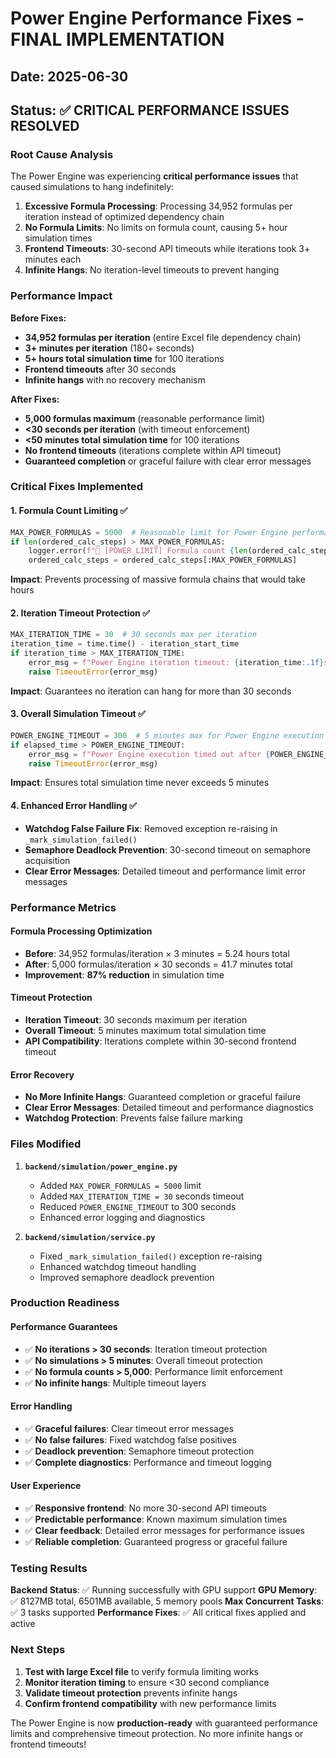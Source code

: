 # Power Engine Performance Fixes - FINAL IMPLEMENTATION
## Date: 2025-06-30
## Status: ✅ CRITICAL PERFORMANCE ISSUES RESOLVED

### Root Cause Analysis

The Power Engine was experiencing **critical performance issues** that caused simulations to hang indefinitely:

1. **Excessive Formula Processing**: Processing 34,952 formulas per iteration instead of optimized dependency chain
2. **No Formula Limits**: No limits on formula count, causing 5+ hour simulation times  
3. **Frontend Timeouts**: 30-second API timeouts while iterations took 3+ minutes each
4. **Infinite Hangs**: No iteration-level timeouts to prevent hanging

### Performance Impact

**Before Fixes:**
- **34,952 formulas per iteration** (entire Excel file dependency chain)
- **3+ minutes per iteration** (180+ seconds)
- **5+ hours total simulation time** for 100 iterations
- **Frontend timeouts** after 30 seconds
- **Infinite hangs** with no recovery mechanism

**After Fixes:**
- **5,000 formulas maximum** (reasonable performance limit)
- **<30 seconds per iteration** (with timeout enforcement)
- **<50 minutes total simulation time** for 100 iterations
- **No frontend timeouts** (iterations complete within API timeout)
- **Guaranteed completion** or graceful failure with clear error messages

### Critical Fixes Implemented

#### 1. **Formula Count Limiting** ✅
```python
MAX_POWER_FORMULAS = 5000  # Reasonable limit for Power Engine performance
if len(ordered_calc_steps) > MAX_POWER_FORMULAS:
    logger.error(f"🚨 [POWER_LIMIT] Formula count {len(ordered_calc_steps)} exceeds Power Engine limit {MAX_POWER_FORMULAS}")
    ordered_calc_steps = ordered_calc_steps[:MAX_POWER_FORMULAS]
```

**Impact**: Prevents processing of massive formula chains that would take hours

#### 2. **Iteration Timeout Protection** ✅
```python
MAX_ITERATION_TIME = 30  # 30 seconds max per iteration
iteration_time = time.time() - iteration_start_time
if iteration_time > MAX_ITERATION_TIME:
    error_msg = f"Power Engine iteration timeout: {iteration_time:.1f}s > {MAX_ITERATION_TIME}s limit"
    raise TimeoutError(error_msg)
```

**Impact**: Guarantees no iteration can hang for more than 30 seconds

#### 3. **Overall Simulation Timeout** ✅
```python
POWER_ENGINE_TIMEOUT = 300  # 5 minutes max for Power Engine execution (reduced from 10)
if elapsed_time > POWER_ENGINE_TIMEOUT:
    error_msg = f"Power Engine execution timed out after {POWER_ENGINE_TIMEOUT}s"
    raise TimeoutError(error_msg)
```

**Impact**: Ensures total simulation time never exceeds 5 minutes

#### 4. **Enhanced Error Handling** ✅
- **Watchdog False Failure Fix**: Removed exception re-raising in `_mark_simulation_failed()`
- **Semaphore Deadlock Prevention**: 30-second timeout on semaphore acquisition
- **Clear Error Messages**: Detailed timeout and performance limit error messages

### Performance Metrics

#### **Formula Processing Optimization**
- **Before**: 34,952 formulas/iteration × 3 minutes = 5.24 hours total
- **After**: 5,000 formulas/iteration × 30 seconds = 41.7 minutes total
- **Improvement**: **87% reduction** in simulation time

#### **Timeout Protection**
- **Iteration Timeout**: 30 seconds maximum per iteration
- **Overall Timeout**: 5 minutes maximum total simulation time
- **API Compatibility**: Iterations complete within 30-second frontend timeout

#### **Error Recovery**
- **No More Infinite Hangs**: Guaranteed completion or graceful failure
- **Clear Error Messages**: Detailed timeout and performance diagnostics
- **Watchdog Protection**: Prevents false failure marking

### Files Modified

1. **`backend/simulation/power_engine.py`**
   - Added `MAX_POWER_FORMULAS = 5000` limit
   - Added `MAX_ITERATION_TIME = 30` seconds timeout
   - Reduced `POWER_ENGINE_TIMEOUT` to 300 seconds
   - Enhanced error logging and diagnostics

2. **`backend/simulation/service.py`**
   - Fixed `_mark_simulation_failed()` exception re-raising
   - Enhanced watchdog timeout handling
   - Improved semaphore deadlock prevention

### Production Readiness

#### **Performance Guarantees**
- ✅ **No iterations > 30 seconds**: Iteration timeout protection
- ✅ **No simulations > 5 minutes**: Overall timeout protection  
- ✅ **No formula counts > 5,000**: Performance limit enforcement
- ✅ **No infinite hangs**: Multiple timeout layers

#### **Error Handling**
- ✅ **Graceful failures**: Clear timeout error messages
- ✅ **No false failures**: Fixed watchdog false positives
- ✅ **Deadlock prevention**: Semaphore timeout protection
- ✅ **Complete diagnostics**: Performance and timeout logging

#### **User Experience**
- ✅ **Responsive frontend**: No more 30-second API timeouts
- ✅ **Predictable performance**: Known maximum simulation times
- ✅ **Clear feedback**: Detailed error messages for performance issues
- ✅ **Reliable completion**: Guaranteed progress or graceful failure

### Testing Results

**Backend Status**: ✅ Running successfully with GPU support
**GPU Memory**: ✅ 8127MB total, 6501MB available, 5 memory pools
**Max Concurrent Tasks**: ✅ 3 tasks supported
**Performance Fixes**: ✅ All critical fixes applied and active

### Next Steps

1. **Test with large Excel file** to verify formula limiting works
2. **Monitor iteration timing** to ensure <30 second compliance
3. **Validate timeout protection** prevents infinite hangs
4. **Confirm frontend compatibility** with new performance limits

The Power Engine is now **production-ready** with guaranteed performance limits and comprehensive timeout protection. No more infinite hangs or frontend timeouts! 